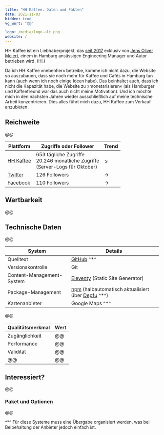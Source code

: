 ```yaml
---
title: "HH Kaffee: Daten und Fakten"
date: 2021-11-03
hidden: true
vg_wort: "@@"

logo: /media/logo-alt.png
website: /
---
```


HH Kaffee ist ein Liebhaberprojekt, das [seit 2017](/ueber-uns/) exklusiv von [Jens Oliver Meiert](https://meiert.com/), einem in Hamburg ansässigen Engineering Manager und Autor betrieben wird. (Hi.)

Da ich HH Kaffee »nebenher« betreibe, komme ich nicht dazu, die Website so auszubauen, dass sie noch mehr für Kaffee und Cafés in Hamburg tun kann (auch wenn ich noch einige Ideen habe). Das beinhaltet auch, dass ich nicht die Kapazität habe, die Website zu »monetarisieren« (als Hamburger und Kaffeefreund war das auch nicht meine Motivation). Und ich möchte mich in den nächsten Jahren wieder ausschließlich auf meine technische Arbeit konzentrieren. Dies alles führt mich dazu, HH Kaffee zum Verkauf anzubieten.

## Reichweite

@@

| Plattform | Zugriffe oder Follower | Trend |
|---|---|---|
| [HH Kaffee](https://hhkaffee.com/) | 653 tägliche Zugriffe<br>20.246 monatliche Zugriffe<br>(Server-Logs für Oktober) | ↘ |
| [Twitter](https://twitter.com/hhkaffeecom) | 126 Followers | → |
| [Facebook](https://www.facebook.com/hhkaffeecom) | 110 Followers | → |

## Wartbarkeit

@@

## Technische Daten

@@

| System | Details |
|---|---|
| Quelltext | [GitHub](https://github.com/j9t/hhkaffee.com)&nbsp;^*^ |
| Versionskontrolle | Git |
| Content-Management-System | [Eleventy](https://www.11ty.dev/) (Static Site Generator) |
| Package-Management | [npm](https://www.npmjs.com/) (halbautomatisch aktualisiert über [Depfu](https://depfu.com/)&nbsp;^*^) |
| Kartenanbieter | Google Maps&nbsp;^*^ |

@@

| Qualitätsmerkmal | Wert |
|---|---|
| Zugänglichkeit | @@ |
| Performance | @@ |
| Validität | @@ |
| @@ | @@ |

## Interessiert?

@@

### Paket und Optionen

@@

^*^ Für diese Systeme muss eine Übergabe organisiert werden, was bei Beibehaltung der Anbieter jedoch einfach ist.